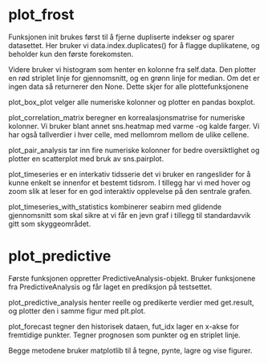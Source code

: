 # plot_frost 

Funksjonen init brukes først til å fjerne dupliserte indekser og sparer datasettet. Her bruker vi data.index.duplicates() for å flagge duplikatene, og beholder kun den første forekomsten.

Videre bruker vi histogram som henter en kolonne fra self.data. Den plotter en rød striplet linje for gjennomsnitt, og en grønn linje for median. Om det er ingen data så returnerer den None. Dette skjer for alle plottefunksjonene

plot_box_plot velger alle numeriske kolonner og plotter en pandas boxplot.

plot_correlation_matrix beregner en korrealasjonsmatrise for numeriske kolonner. Vi bruker blant annet sns.heatmap med varme -og kalde farger. Vi har også tallverdier i hver celle, med mellomrom mellom de ulike cellene. 

plot_pair_analysis tar inn fire numeriske kolonner for bedre oversiktlighet og plotter en scatterplot med bruk av sns.pairplot. 

plot_timeseries er en interkativ tidsserie det vi bruker en rangeslider for å kunne enkelt se innenfor et bestemt tidsrom. I tillegg har vi med hover og zoom slik at leser for en god interaktiv opplevelse på den sentrale grafen.

plot_timeseries_with_statistics kombinerer seabirn med glidende gjennomsnitt som skal sikre at vi får en jevn graf i tillegg til standardavvik gitt som skyggeområdet. 

# plot_predictive 

Første funksjonen oppretter PredictiveAnalysis-objekt. Bruker funksjonene fra PredictiveAnalysis og får laget en prediksjon på testsettet. 

plot_predictive_analysis henter reelle og predikerte verdier med get.result, og plotter den i samme figur med plt.plot. 

plot_forecast tegner den historisek dataen, fut_idx lager en x-akse for fremtidige punkter. Tegner prognosen som punkter og en striplet linje. 

Begge metodene bruker matplotlib til å tegne, pynte, lagre og vise figurer. 

